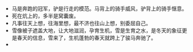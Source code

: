 - 马是奔跑的冠军，驴是行走的模范。马背上的骑手威风，驴背上的骑手惬意。
- 死在炕上的，多半是窝囊废。
- 凡事往天上想，往海里想，最不济也往山上想，别委屈自己。
- 雪像被子遮盖大地，让大地滋润，孕育生机，雪是生育之水，是冬天的象征更是春天的信息，雪来了，生机蓬勃的春天就跨上了骏马奔驰了。
- 